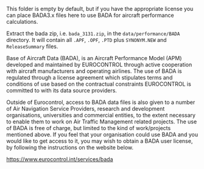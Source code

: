 This folder is empty by default, but if you have the appropriate license you can place BADA3.x files here to use BADA for aircraft performance calculations.


Extract the bada zip, i.e. `bada_3131.zip`, in the `data/performance/BADA` directory.
It will contain all `.APF`, `.OPF`, `.PTD` plus `SYNONYM.NEW` and `ReleaseSummary` files.


Base of Aircraft Data (BADA), is an Aircraft Performance Model (APM) developed and maintained by EUROCONTROL through active cooperation with aircraft manufacturers and operating airlines. The use of BADA is regulated through a license agreement which stipulates terms and conditions of use based on the contractual constraints EUROCONTROL is committed to with its data source providers.

Outside of Eurocontrol, access to BADA data files is also given to a number of Air Navigation Service Providers, research and development organisations, universities and commercial entities, to the extent necessary to enable them to work on Air Traffic Management related projects. The use of BADA is free of charge, but limited to the kind of work/projects mentioned above.
If you feel that your organisation could use BADA and you would like to get access to it, you may wish to obtain a BADA user license, by following the instructions on the website below.

https://www.eurocontrol.int/services/bada
